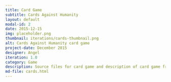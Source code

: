 ```yaml
---
title: Card Game
subtitle: Cards Against Humanity
layout: default
modal-id: 2
date: 2015-12-15
img: placeholder.png
thumbnail: iterations/cards-thumbnail.png
alt: Cards Against Humanity card game
project-date: December 2015
designer: Angel
iteration: 1.0
category: Game
description: Source files for card game and description of card game from Andrew.
md-file: cards.html
---
```

